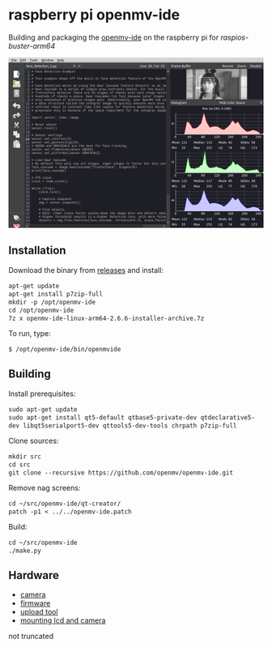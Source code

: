 # raspberry pi openmv-ide

Building and packaging the [openmv-ide](https://github.com/openmv/openmv-ide) on the raspberry pi for *raspios-buster-arm64*

![](screenshot.png) 

## Installation

Download the binary from [releases](https://github.com/koendv/openmv-ide-raspberrypi/releases) and install:

```
apt-get update
apt-get install p7zip-full
mkdir -p /opt/openmv-ide
cd /opt/openmv-ide
7z x openmv-ide-linux-arm64-2.6.6-installer-archive.7z
```

To run, type:
```
$ /opt/openmv-ide/bin/openmvide
```

## Building

Install prerequisites:
```
sudo apt-get update
sudo apt-get install qt5-default qtbase5-private-dev qtdeclarative5-dev libqt5serialport5-dev qttools5-dev-tools chrpath p7zip-full
```
Clone sources:
```
mkdir src
cd src
git clone --recursive https://github.com/openmv/openmv-ide.git
```
Remove nag screens:
```
cd ~/src/openmv-ide/qt-creator/
patch -p1 < ../../openmv-ide.patch
```
Build:
```
cd ~/src/openmv-ide
./make.py
```
## Hardware

- [camera](https://www.aliexpress.com/item/1005001475058305.html)
- [firmware](https://gitee.com/WeAct-TC/MiniSTM32H7xx/tree/master/SDK/openmv/Firmwares/)
- [upload tool](https://gitee.com/WeAct-TC/MiniSTM32H7xx/tree/master/Soft)
- [mounting lcd and camera](https://m.bilibili.com/video/av286164536)

not truncated
